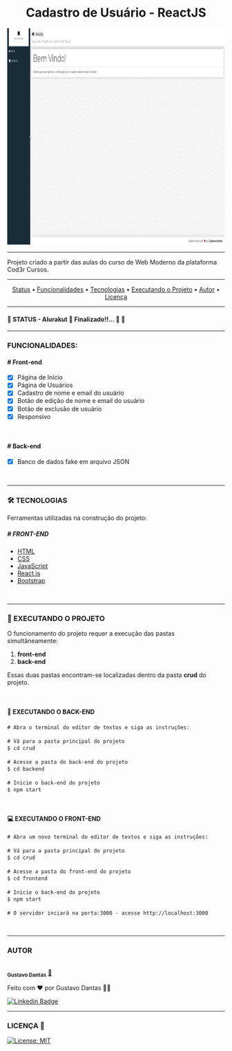 <h1 align="center">Cadastro de Usuário - ReactJS</h1>

<div align="center">
<img src="https://github.com/gustavomarim/imgs/blob/main/cadastro-de-usuario-react.js.gif" alt="Cadastro-de-usuario" height="500">
</div>

---

Projeto criado a partir das aulas do curso de Web Moderno da plataforma Cod3r Cursos.


---


<p align="center">
 <a href="#status">Status</a> •
 <a href="#funcionalidades">Funcionalidades</a> • 
 <a href="#tecnologias">Tecnologias</a> • 
 <a href="#executando-projeto">Executando o Projeto</a> •
 <a href="#autor">Autor</a> •
 <a href="#licença">Licença</a> 
</p>


---


<h4 id="status">🚧 STATUS - Alurakut 🚀 Finalizado!!... 🚀 🚧</h4>


---


<h3 id="funcionalidades"> FUNCIONALIDADES:</h3>


#### # Front-end
  
- [x] Página de Início
- [x] Página de Usuários
- [x] Cadastro de nome e email do usuário
- [x] Botão de edição de nome e email do usuário
- [x] Botão de exclusão de usuário 
- [x] Responsivo
<br>

#### # Back-end

- [x] Banco de dados fake em arquivo JSON
<br>


---


<h3 id="tecnologias"> 🛠 TECNOLOGIAS </h3>

Ferramentas utilizadas na construção do projeto:
<br>

##### # FRONT-END

* [HTML](https://developer.mozilla.org/pt-BR/docs/Web/HTML)<br>
* [CSS](https://developer.mozilla.org/pt-BR/docs/Web/CSS)<br>
* [JavaScript](https://developer.mozilla.org/pt-BR/docs/Web/JavaScript)<br>
* [React.js](https://pt-br.reactjs.org)<br>
* [Bootstrap](https://getbootstrap.com)

<br>

--- 

<h3 id="executando-projeto"> 🚀 EXECUTANDO O PROJETO </h3>

O funcionamento do projeto requer a execução das pastas simultâneamente:

1. **front-end**
2. **back-end**

Essas duas pastas encontram-se localizadas dentro da pasta **crud** do projeto.

<br />

#### 🎲 EXECUTANDO O BACK-END

```
# Abra o terminal do editor de textos e siga as instruções:

# Vá para a pasta principal do projeto
$ cd crud

# Acesse a pasta do back-end do projeto
$ cd backend

# Inicie o back-end do projeto
$ npm start

```

<br />

#### 💻 EXECUTANDO O FRONT-END

```
# Abra um novo terminal do editor de textos e siga as instruções:

# Vá para a pasta principal do projeto
$ cd crud

# Acesse a pasta do front-end do projeto
$ cd frontend

# Inicie o back-end do projeto
$ npm start

# O servidor inciará na porta:3000 - acesse http://localhost:3000

```

<br />

---

<h3 id="autor">AUTOR</h3>

<a href="https://github.com/gustavomarim">
 <img style="border-radius: 50%;" src="https://avatars.githubusercontent.com/u/66189039?s=400&u=491817b0d3a8d48be60c450631a950c9d49154b2&v=4" width="100px;" alt=""/>
 <br />
 <sub><b>Gustavo Dantas</b></sub></a> <a href="https://github.com/gustavomarim" title="GitHub">🚀</a>


Feito com ❤️ por Gustavo Dantas 👋🏽

 [![Linkedin Badge](https://img.shields.io/badge/-LinkedIn-blue?style=flat-square&logo=Linkedin&logoColor=white&link=https://www.linkedin.com/in/gustavodantasmarim/)](https://www.linkedin.com/in/gustavodantasmarim/) 
 
 
 ---
 
<h3 id="licença">LICENÇA 📄</h3>

[![License: MIT](https://img.shields.io/badge/License-MIT-green.svg)](https://github.com/gustavomarim/alurakut/blob/main/LICENSE)
